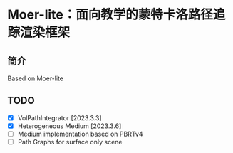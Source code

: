 # Moer-lite：面向教学的蒙特卡洛路径追踪渲染框架

## 简介

Based on Moer-lite

## TODO
- [X] VolPathIntegrator [2023.3.3] 
- [X] Heterogeneous Medium [2023.3.6]
- [ ] Medium implementation based on PBRTv4
- [ ] Path Graphs for surface only scene
